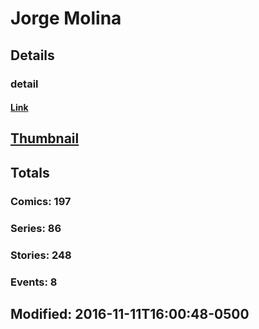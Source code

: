 # Jorge  Molina 
## Details
### detail
#### [Link](http://marvel.com/comics/creators/8825/jorge_molina?utm_campaign=apiRef&utm_source=225578a89fc76f3d20fbffda5d17a88d)
## [Thumbnail](http://i.annihil.us/u/prod/marvel/i/mg/e/a0/4bb52c42d5aeb.jpg)
## Totals
### Comics: 197
### Series: 86
### Stories: 248
### Events: 8
## Modified: 2016-11-11T16:00:48-0500